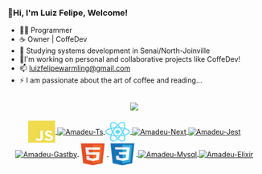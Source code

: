 ### 🎇Hi, I'm Luiz Felipe, Welcome!


- 👨‍💻 Programmer
- ☕  Owner | CoffeDev
- 🌱 Studying systems development in Senai/North-Joinville
- 📡I'm working on personal and collaborative projects like CoffeDev!
- 📫 luizfelipewarmling@gmail.com
- ⚡ I am passionate about the art of coffee and reading...

##
<div align ="center">
  <a href="https://github.com/Amad3eu">
  <img height="160em" src="https://github-readme-stats.vercel.app/api?username=Amad3eu&show_icons=true&theme=react&include_all_commits=true&count_private=true"/>
    </div>


  
  <div align="center"
       style="display: inline_block"><br>
     <img align="center" alt="Amadeu-Js" height="45" width="55" src="https://raw.githubusercontent.com/devicons/devicon/master/icons/javascript/javascript-plain.svg">
    <img align="center" alt=Amadeu-Ts height="45" width="55" src="https://cdn.jsdelivr.net/gh/devicons/devicon/icons/typescript/typescript-original.svg" />
      <img align="center" alt="Amadeu-React" height="45" width="50" src="https://raw.githubusercontent.com/devicons/devicon/master/icons/react/react-original.svg">
          <img align="center" alt="Amadeu-Next" height="45" width="55" src="https://cdn.jsdelivr.net/gh/devicons/devicon/icons/nextjs/nextjs-original.svg">
         <img align="center" alt=Amadeu-Jest height="45" width="55" src="https://cdn.jsdelivr.net/gh/devicons/devicon/icons/jest/jest-plain.svg" />
    <img align="center" alt=Amadeu-Gastby height="45" width="55" src="https://cdn.jsdelivr.net/gh/devicons/devicon/icons/gatsby/gatsby-original.svg" />
  <img align="center" alt="Amadeu-HTML" height="45" width="55" src="https://raw.githubusercontent.com/devicons/devicon/master/icons/html5/html5-original.svg">
  <img align="center" alt="Amadeu-CSS" height="45" width="55" src="https://raw.githubusercontent.com/devicons/devicon/master/icons/css3/css3-original.svg">
 <img align="center" alt="Amadeu-Mysql" height="45" width="55" src="https://cdn.jsdelivr.net/gh/devicons/devicon/icons/mysql/mysql-plain.svg">
    <img align="center" alt=Amadeu-Elixir height="45" width="55" src="https://cdn.jsdelivr.net/gh/devicons/devicon/icons/elixir/elixir-original.svg" />
  
</div>
  

##
  </div>


